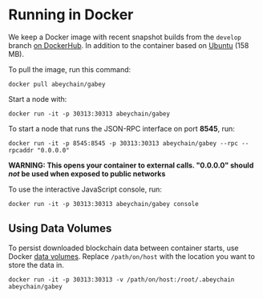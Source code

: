 # Running in Docker

We keep a Docker image with recent snapshot builds from the `develop` branch [on DockerHub](https://hub.docker.com/r/abeychain/gabey/). In addition to the container based on [Ubuntu](http://www.ubuntu.com) (158 MB).

To pull the image, run this command:

```shell
docker pull abeychain/gabey
```

Start a node with:

```shell
docker run -it -p 30313:30313 abeychain/gabey
```

To start a node that runs the JSON-RPC interface on port **8545**, run:

```shell
docker run -it -p 8545:8545 -p 30313:30313 abeychain/gabey --rpc --rpcaddr "0.0.0.0"
```
**WARNING: This opens your container to external calls. "0.0.0.0" should _not_ be used when exposed to public networks**

To use the interactive JavaScript console, run:

```shell
docker run -it -p 30313:30313 abeychain/gabey console
```

## Using Data Volumes

To persist downloaded blockchain data between container starts, use Docker [data volumes](https://docs.docker.com/engine/tutorials/dockervolumes/#/mount-a-host-directory-as-a-data-volume). Replace `/path/on/host` with the location you want to store the data in.

    docker run -it -p 30313:30313 -v /path/on/host:/root/.abeychain abeychain/gabey

